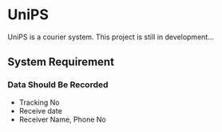 # UniPS

UniPS is a courier system. This project is still in development...

## System Requirement

### Data Should Be Recorded

- Tracking No
- Receive date
- Receiver Name, Phone No
